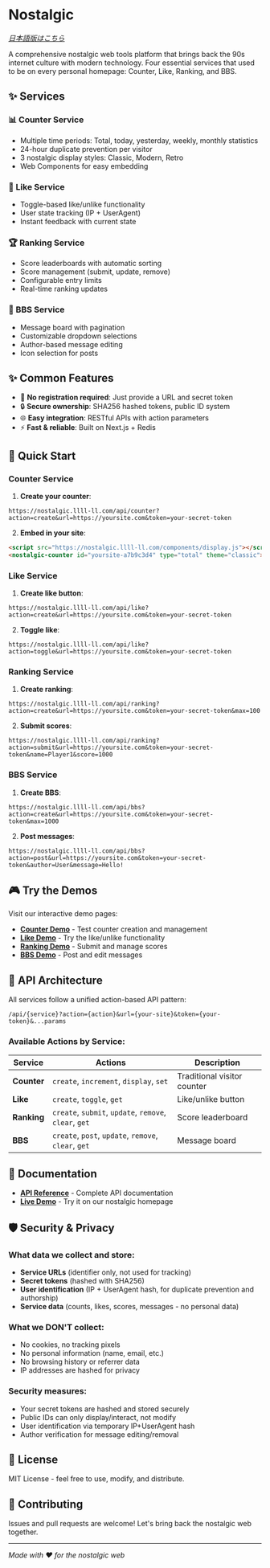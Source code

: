 # Nostalgic

*[日本語版はこちら](README_ja.md)*

A comprehensive nostalgic web tools platform that brings back the 90s internet culture with modern technology. Four essential services that used to be on every personal homepage: Counter, Like, Ranking, and BBS.

## ✨ Services

### 📊 Counter Service
- Multiple time periods: Total, today, yesterday, weekly, monthly statistics
- 24-hour duplicate prevention per visitor
- 3 nostalgic display styles: Classic, Modern, Retro
- Web Components for easy embedding

### 💖 Like Service
- Toggle-based like/unlike functionality
- User state tracking (IP + UserAgent)
- Instant feedback with current state

### 🏆 Ranking Service  
- Score leaderboards with automatic sorting
- Score management (submit, update, remove)
- Configurable entry limits
- Real-time ranking updates

### 💬 BBS Service
- Message board with pagination
- Customizable dropdown selections
- Author-based message editing
- Icon selection for posts

## ✨ Common Features

- 🚫 **No registration required**: Just provide a URL and secret token
- 🔒 **Secure ownership**: SHA256 hashed tokens, public ID system
- 🌐 **Easy integration**: RESTful APIs with action parameters
- ⚡ **Fast & reliable**: Built on Next.js + Redis

## 🚀 Quick Start

### Counter Service

1. **Create your counter**:
```
https://nostalgic.llll-ll.com/api/counter?action=create&url=https://yoursite.com&token=your-secret-token
```

2. **Embed in your site**:
```html
<script src="https://nostalgic.llll-ll.com/components/display.js"></script>
<nostalgic-counter id="yoursite-a7b9c3d4" type="total" theme="classic"></nostalgic-counter>
```

### Like Service

1. **Create like button**:
```
https://nostalgic.llll-ll.com/api/like?action=create&url=https://yoursite.com&token=your-secret-token
```

2. **Toggle like**:
```
https://nostalgic.llll-ll.com/api/like?action=toggle&url=https://yoursite.com&token=your-secret-token
```

### Ranking Service

1. **Create ranking**:
```
https://nostalgic.llll-ll.com/api/ranking?action=create&url=https://yoursite.com&token=your-secret-token&max=100
```

2. **Submit scores**:
```
https://nostalgic.llll-ll.com/api/ranking?action=submit&url=https://yoursite.com&token=your-secret-token&name=Player1&score=1000
```

### BBS Service

1. **Create BBS**:
```
https://nostalgic.llll-ll.com/api/bbs?action=create&url=https://yoursite.com&token=your-secret-token&max=1000
```

2. **Post messages**:
```
https://nostalgic.llll-ll.com/api/bbs?action=post&url=https://yoursite.com&token=your-secret-token&author=User&message=Hello!
```

## 🎮 Try the Demos

Visit our interactive demo pages:

- **[Counter Demo](https://nostalgic.llll-ll.com/counter)** - Test counter creation and management
- **[Like Demo](https://nostalgic.llll-ll.com/like)** - Try the like/unlike functionality  
- **[Ranking Demo](https://nostalgic.llll-ll.com/ranking)** - Submit and manage scores
- **[BBS Demo](https://nostalgic.llll-ll.com/bbs)** - Post and edit messages

## 🔧 API Architecture

All services follow a unified action-based API pattern:

```
/api/{service}?action={action}&url={your-site}&token={your-token}&...params
```

### Available Actions by Service:

| Service | Actions | Description |
|---------|---------|-------------|
| **Counter** | `create`, `increment`, `display`, `set` | Traditional visitor counter |
| **Like** | `create`, `toggle`, `get` | Like/unlike button |
| **Ranking** | `create`, `submit`, `update`, `remove`, `clear`, `get` | Score leaderboard |
| **BBS** | `create`, `post`, `update`, `remove`, `clear`, `get` | Message board |

## 📖 Documentation

- **[API Reference](docs/API.md)** - Complete API documentation
- **[Live Demo](https://nostalgic.llll-ll.com)** - Try it on our nostalgic homepage

## 🛡️ Security & Privacy

### What data we collect and store:
- **Service URLs** (identifier only, not used for tracking)
- **Secret tokens** (hashed with SHA256)
- **User identification** (IP + UserAgent hash, for duplicate prevention and authorship)
- **Service data** (counts, likes, scores, messages - no personal data)

### What we DON'T collect:
- No cookies, no tracking pixels
- No personal information (name, email, etc.)
- No browsing history or referrer data
- IP addresses are hashed for privacy

### Security measures:
- Your secret tokens are hashed and stored securely
- Public IDs can only display/interact, not modify
- User identification via temporary IP+UserAgent hash
- Author verification for message editing/removal

## 📜 License

MIT License - feel free to use, modify, and distribute.

## 🌟 Contributing

Issues and pull requests are welcome! Let's bring back the nostalgic web together.

---

*Made with ❤️ for the nostalgic web*